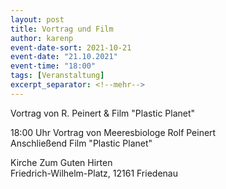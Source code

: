 ```yaml
---
layout: post
title: Vortrag und Film
author: karenp
event-date-sort: 2021-10-21
event-date: "21.10.2021"
event-time: "18:00"
tags: [Veranstaltung]
excerpt_separator: <!--mehr-->
---
```


Vortrag von R. Peinert & Film "Plastic Planet"<!--mehr-->

18:00 Uhr Vortrag von Meeresbiologe Rolf Peinert  
Anschließend Film "Plastic Planet"

Kirche Zum Guten Hirten  
Friedrich-Wilhelm-Platz, 12161 Friedenau
